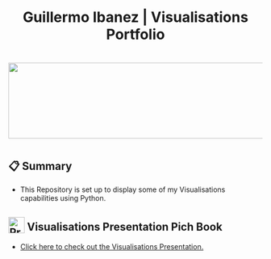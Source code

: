 
<div align="center">
  <h1>Guillermo Ibanez | Visualisations Portfolio</h1>
  <h1><img src="https://user-images.githubusercontent.com/74038190/221352987-68da234d-4d62-4e9d-9d7f-098dc657c2dc.gif" width="700" height="150"><h1>
</div>

<div>
  <h2>📋 Summary</h2>
  <p>
<ul>
  <li>This Repository is set up to display some of my Visualisations capabilities using Python.</li>
</ul>
  </p>
<div>
  <h2><img src="https://raw.githubusercontent.com/Tarikul-Islam-Anik/Animated-Fluent-Emojis/master/Emojis/Objects/Clipboard.png" alt="Presentation Icon" width="32" height="32" style="vertical-align: -0.25em;"> Visualisations Presentation Pich Book</h2>
  <ul>
    <li><a href="Visualisations_Presentation_Pitch_Book.pdf">Click here to check out the Visualisations Presentation.</a> </li>
  </ul>
</div>

